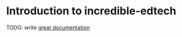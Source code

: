 # Introduction to incredible-edtech

TODO: write [great documentation](http://jacobian.org/writing/what-to-write/)
